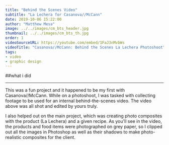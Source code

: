```yaml
---
title: "Behind the Scenes Video"
subtitle: "La Lechera for Casanova//McCann"
date: 2019-10-06 15:22:00
author: "Matthew Mesa"
image: ../../images/cm_bts_header.jpg
thumbnail: ../../images/cm_bts_th.jpg
order: 1
videoSourceURL: https://youtube.com/embed/1FaJ3nMvbWs
videoTitle: "Casanova//McCann: Behind the Scenes La Lechera Photoshoot"
tags:
- video
- graphic design
---
```


##what i did

***

This was a fun project and it happened to be my first with Casanova//McCann. While on a photoshoot, I was tasked with collecting footage to be used for an internal behind-the-scenes video. The video above was all shot and edited by yours truly.

I also helped out on the main project, which was creating photo composites with the product (La Lechera) and a given recipe. As you'll see in the video, the products and food items were photographed on grey paper, so I clipped out all the images in Photoshop as well as their shadows to make photo-realistic composites for the client.

